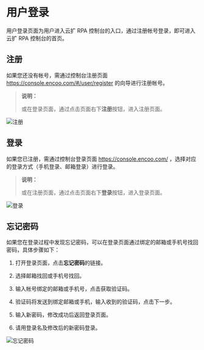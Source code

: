 # 用户登录
用户登录页面为用户进入云扩 RPA 控制台的入口，通过注册帐号登录，即可进入云扩 RPA 控制台的首页。


## 注册


如果您还没有帐号，需通过控制台注册页面 https://console.encoo.com/#/user/register  的向导进行注册帐号。
>**说明：**
>
>或在登录页面，通过点击页面右下**注册**按钮，进入注册页面。

 ![注册](https://docimages.blob.core.chinacloudapi.cn/images/Console/consoleregiste20201204.png)


## 登录

如果您已注册，需通过控制台登录页面 https://console.encoo.com/ ，选择对应的登录方式（手机登录、邮箱登录）进行登录。
>**说明：**
>
>或在注册页面，通过点击页面右下**登录**按钮，进入登录页面。

![登录](https://docimages.blob.core.chinacloudapi.cn/images/Console/consolelogin20201204.png) 


 ## 忘记密码

如果您在登录过程中发现忘记密码，可以在登录页面通过绑定的邮箱或手机号找回密码，具体步骤如下：

1. 打开登录页面，点击**忘记密码**的链接。

2. 选择邮箱找回或手机号找回。

3. 输入帐号绑定的邮箱或手机号，点击获取验证码。

4. 验证码将发送到绑定邮箱或手机，输入收到的验证码，点击下一步。

5. 输入新密码，修改成功后返回登录页面。

6. 请用登录名及修改后的新密码登录。

![忘记密码](https://docimages.blob.core.chinacloudapi.cn/images/Console/consolelostpassword20201204.png)